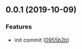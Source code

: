 ## 0.0.1 (2019-10-09)


### Features

* init commit ([0955b2b](https://github.com/jeffwcx/ohu/commit/0955b2b))



